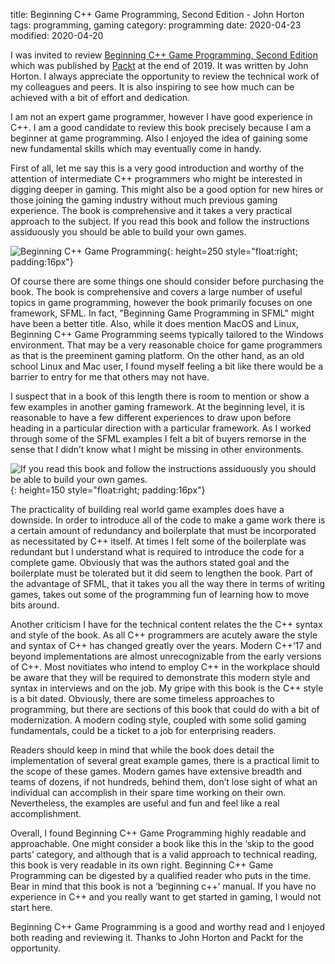 title: Beginning C++ Game Programming, Second Edition - John Horton
tags: programming, gaming
category: programming
date: 2020-04-23
modified: 2020-04-20

I was invited to review [Beginning C++ Game Programming, Second Edition](https://www.packtpub.com/game-development/beginning-c-20-game-programming-second-edition) which was published by [Packt](https://www.packt.com) at the end of 2019.  It was written by John Horton.    I always appreciate the opportunity to review the technical work of my colleagues and peers.   It is also inspiring to see how much can be achieved with a bit of effort and dedication.    

  

I am not an expert game programmer, however I have good experience in C++.  I am a good candidate to review this book precisely because I am a beginner at game programming.   Also I enjoyed the idea of gaining some new fundamental skills which may eventually come in handy.    

 

First of all, let me say this is a very good introduction and worthy of the attention of intermediate C++ programmers who might be interested in digging deeper in gaming.   This might also be a good option for new hires or those joining the gaming industry without much previous gaming experience.   The book is comprehensive and it takes a very practical approach to the subject.   If you read this book and follow the instructions assiduously you should be able to build your own games.     


![Beginning C++ Game Programming]({static}/images/9781838648572-original.png){: height=250 style="float:right; padding:16px"}  


Of course there are some things one should consider before purchasing the book.    The book is comprehensive and covers a large number of useful topics in game programming, however the book primarily focuses on one framework, SFML.  In fact, "Beginning Game Programming in SFML" might have been a better title.  Also, while it does mention MacOS and Linux, Beginning C++ Game Programming seems typically tailored to the Windows environment.    That may be a very reasonable choice for game programmers as that is the preeminent gaming platform.  On the other hand, as an old school Linux and Mac user, I found myself feeling a bit like there would be a barrier to entry for me that others may not have. 



I suspect that in a book of this length there is room to mention or show a few examples in another gaming framework.    At the beginning level, it is reasonable to have a few different experiences to draw upon before heading in a particular direction with a particular framework.  As I worked through some of the SFML examples I felt a bit of buyers remorse in the sense that I didn’t know what I might be missing in other environments.   


![If you read this book and follow the instructions assiduously you should be able to build your own games.]({static}/images/ifyoureadthisbook.jpeg){: height=150 style="float:right; padding:16px"}   
 

The practicality of building real world game examples does have a downside.   In order to introduce all of the code to make a game work there is a certain amount of redundancy and boilerplate that must be incorporated as necessitated by C++ itself.   At times I felt some of the boilerplate was redundant but I understand what is required to introduce the code for a complete game.  Obviously that was the authors stated goal and the boilerplate must be tolerated but it did seem to lengthen the book.  Part of the advantage of SFML, that it takes you all the way there in terms of writing games, takes out some of the programming fun of learning how to move bits around.


Another criticism I have for the technical content relates the the C++ syntax and style of the book.  As all C++ programmers are acutely aware the style and syntax of C++ has changed greatly over the years.   Modern C++’17 and beyond implementations are almost unrecognizable from the early versions of C++.    Most novitiates who intend to employ C++ in the workplace should be aware that they will be required to demonstrate this modern style and syntax in interviews and on the job.    My gripe with this book is the C++ style is a bit dated.    Obviously, there are some timeless approaches to programming, but there are sections of this book that could do with a bit of modernization.    A modern coding style, coupled with some solid gaming fundamentals, could be a ticket to a job for enterprising readers. 


Readers should keep in mind that while the book does detail the implementation of several great example games, there is a practical limit to the scope of these games.   Modern games have extensive breadth and teams of dozens, if not hundreds, behind them, don’t lose sight of what an individual can accomplish in their spare time working on their own.  Nevertheless, the examples are useful and fun and feel like a real accomplishment. 

 

Overall, I found Beginning C++ Game Programming highly readable and approachable.   One might consider a book like this  in the ‘skip to the good parts’ category, and although that is a valid approach to technical reading, this book is very readable in its own right.  Beginning C++ Game Programming can be digested by a qualified reader who puts in the time.   Bear in mind that this book is not a ‘beginning c++’ manual.   If you have no experience in C++ and you really want to get started in gaming, I would not start here.  
 

Beginning C++ Game Programming is a good and worthy read and I enjoyed both reading and reviewing it.   Thanks to John Horton and Packt for the opportunity. 
